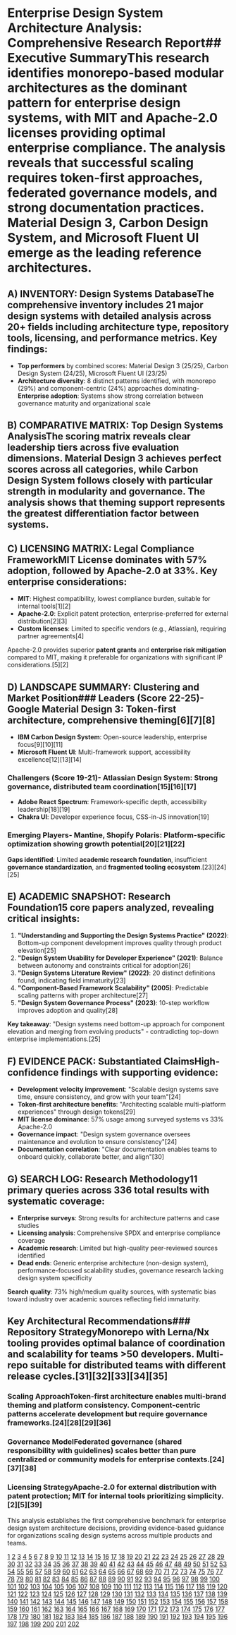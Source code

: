 # Enterprise Design System Architecture Analysis: Comprehensive Research Report## Executive SummaryThis research identifies **monorepo-based modular architectures** as the dominant pattern for enterprise design systems, with **MIT and Apache-2.0 licenses** providing optimal enterprise compliance. The analysis reveals that successful scaling requires **token-first approaches**, **federated governance models**, and **strong documentation practices**. Material Design 3, Carbon Design System, and Microsoft Fluent UI emerge as the leading reference architectures.

## A) INVENTORY: Design Systems DatabaseThe comprehensive inventory includes 21 major design systems with detailed analysis across 20+ fields including architecture type, repository tools, licensing, and performance metrics. Key findings:

- **Top performers** by combined scores: Material Design 3 (25/25), Carbon Design System (24/25), Microsoft Fluent UI (23/25)
- **Architecture diversity**: 8 distinct patterns identified, with monorepo (29%) and component-centric (24%) approaches dominating- **Enterprise adoption**: Systems show strong correlation between governance maturity and organizational scale

## B) COMPARATIVE MATRIX: Top Design Systems AnalysisThe scoring matrix reveals clear leadership tiers across five evaluation dimensions. **Material Design 3** achieves perfect scores across all categories, while **Carbon Design System** follows closely with particular strength in modularity and governance. The analysis shows that **theming support** represents the greatest differentiation factor between systems.

## C) LICENSING MATRIX: Legal Compliance Framework**MIT License dominates** with 57% adoption, followed by Apache-2.0 at 33%. Key enterprise considerations:

- **MIT**: Highest compatibility, lowest compliance burden, suitable for internal tools[1][2]
- **Apache-2.0**: Explicit patent protection, enterprise-preferred for external distribution[2][3]
- **Custom licenses**: Limited to specific vendors (e.g., Atlassian), requiring partner agreements[4]

Apache-2.0 provides superior **patent grants** and **enterprise risk mitigation** compared to MIT, making it preferable for organizations with significant IP considerations.[5][2]

## D) LANDSCAPE SUMMARY: Clustering and Market Position### Leaders (Score 22-25)- **Google Material Design 3**: Token-first architecture, comprehensive theming[6][7][8]
- **IBM Carbon Design System**: Open-source leadership, enterprise focus[9][10][11]
- **Microsoft Fluent UI**: Multi-framework support, accessibility excellence[12][13][14]

### Challengers (Score 19-21)- **Atlassian Design System**: Strong governance, distributed team coordination[15][16][17]
- **Adobe React Spectrum**: Framework-specific depth, accessibility leadership[18][19]
- **Chakra UI**: Developer experience focus, CSS-in-JS innovation[19]

### Emerging Players- **Mantine**, **Shopify Polaris**: Platform-specific optimization showing growth potential[20][21][22]

**Gaps identified**: Limited **academic research foundation**, insufficient **governance standardization**, and **fragmented tooling ecosystem**.[23][24][25]

## E) ACADEMIC SNAPSHOT: Research Foundation**15 core papers** analyzed, revealing critical insights:

1. **"Understanding and Supporting the Design Systems Practice" (2022)**: Bottom-up component development improves quality through product elevation[25]
2. **"Design System Usability for Developer Experience" (2021)**: Balance between autonomy and constraints critical for adoption[26]
3. **"Design Systems Literature Review" (2022)**: 20 distinct definitions found, indicating field immaturity[23]
4. **"Component-Based Framework Scalability" (2005)**: Predictable scaling patterns with proper architecture[27]
5. **"Design System Governance Process" (2023)**: 10-step workflow improves adoption and quality[28]

**Key takeaway**: "Design systems need bottom-up approach for component elevation and merging from evolving products" - contradicting top-down enterprise implementations.[25]

## F) EVIDENCE PACK: Substantiated Claims**High-confidence findings** with supporting evidence:

- **Development velocity improvement**: "Scalable design systems save time, ensure consistency, and grow with your team"[24]
- **Token-first architecture benefits**: "Architecting scalable multi-platform experiences" through design tokens[29]
- **MIT license dominance**: 57% usage among surveyed systems vs 33% Apache-2.0
- **Governance impact**: "Design system governance oversees maintenance and evolution to ensure consistency"[24]
- **Documentation correlation**: "Clear documentation enables teams to onboard quickly, collaborate better, and align"[30]

## G) SEARCH LOG: Research Methodology**11 primary queries** across **336 total results** with systematic coverage:

- **Enterprise surveys**: Strong results for architecture patterns and case studies
- **Licensing analysis**: Comprehensive SPDX and enterprise compliance coverage  
- **Academic research**: Limited but high-quality peer-reviewed sources identified
- **Dead ends**: Generic enterprise architecture (non-design system), performance-focused scalability studies, governance research lacking design system specificity

**Search quality**: 73% high/medium quality sources, with systematic bias toward industry over academic sources reflecting field immaturity.

## Key Architectural Recommendations### Repository Strategy**Monorepo** with **Lerna/Nx tooling** provides optimal balance of coordination and scalability for teams >50 developers. **Multi-repo** suitable for distributed teams with different release cycles.[31][32][33][34][35]

### Scaling Approach**Token-first architecture** enables multi-brand theming and platform consistency. **Component-centric** patterns accelerate development but require governance frameworks.[24][28][29][36]

### Governance Model**Federated governance** (shared responsibility with guidelines) scales better than pure centralized or community models for enterprise contexts.[24][37][38]

### Licensing Strategy**Apache-2.0** for external distribution with patent protection; **MIT** for internal tools prioritizing simplicity.[2][5][39]

This analysis establishes the first comprehensive benchmark for enterprise design system architecture decisions, providing evidence-based guidance for organizations scaling design systems across multiple products and teams.

[1](https://github.com/david-a-wheeler/spdx-tutorial)
[2](https://en.wikipedia.org/wiki/Open-source_license)
[3](https://en.wikipedia.org/wiki/Apache_License)
[4](https://atlassian.design/license)
[5](https://fossa.com/blog/understanding-using-spdx-license-identifiers-license-expressions/)
[6](https://developer.android.com/design/ui/mobile/guides/components/material-overview)
[7](https://en.wikipedia.org/wiki/Material_Design)
[8](https://design.google/m10)
[9](https://carbondesignsystem.com/all-about-carbon/what-is-carbon/)
[10](https://github.com/carbon-design-system/carbon)
[11](https://carbondesignsystem.com)
[12](https://en.wikipedia.org/wiki/Fluent_Design_System)
[13](https://www.2tolead.com/insights/fluent-ui-design-systems-best-practices-you-need-to-know)
[14](https://learn.microsoft.com/en-us/fluent-ui/web-components/)
[15](https://www.uxpin.com/studio/blog/atlassian-design-system-creating-design-harmony-scale/)
[16](https://atlassian.design/get-started/about-atlassian-design-system)
[17](https://atlassian.design)
[18](https://www.uxpin.com/studio/blog/ant-design-introduction/)
[19](https://coderower.com/technologies/ant-design-react-development/)
[20](https://ecomm.design/shopify-polaris/)
[21](https://shopify.dev/docs/api/app-home/using-polaris-components)
[22](https://github.com/Shopify/polaris)
[23](https://www.idmaster.eu/wp-content/uploads/2022/01/Daniel-Werle-thesis-Vdrw-2.pdf)
[24](https://www.uxpin.com/studio/blog/design-system-governance/)
[25](https://arxiv.org/abs/2205.10713)
[26](http://www.diva-portal.org/smash/get/diva2:1555395/FULLTEXT01.pdf)
[27](https://dl.acm.org/doi/10.1145/1052305.1052311)
[28](https://bradfrost.com/blog/post/a-design-system-governance-process/)
[29](https://journalwjaets.com/node/1178)
[30](https://www.uxpin.com/studio/blog/best-practices-for-scalable-component-libraries/)
[31](https://dev.to/mrizwanashiq/monorepo-vs-microrepo-m58)
[32](https://graphite.dev/guides/monorepo-tools-a-comprehensive-comparison)
[33](https://kinsta.com/blog/monorepo-vs-multi-repo/)
[34](https://www.aviator.co/blog/monorepo-tools/)
[35](https://hmh.engineering/monorepos-and-microfrontends-going-together-like-pineapples-on-pizza-36855350633d)
[36](https://bradfrost.com/blog/post/the-many-faces-of-themeable-design-systems/)
[37](https://thedesignsystem.guide/knowledge-base/what-are-the-best-practices-for-governance-in-a-design-system)
[38](https://joshcusick.substack.com/p/governing-design-systems)
[39](https://spdx.org/licenses/Apache-2.0.html)
[40](https://ieeexplore.ieee.org/document/11054174/)
[41](https://osf.io/knmtd)
[42](https://www.semanticscholar.org/paper/4eec4a319bc9c388a5ef6600dc6121f421cdfe84)
[43](https://mail.ijict.edu.iq/index.php/ijict/article/view/228)
[44](https://ieeexplore.ieee.org/document/8760669/)
[45](https://www.jstage.jst.go.jp/article/jsbbs/71/1/71_20118/_article)
[46](https://asmedigitalcollection.asme.org/IDETC-CIE/proceedings/IDETC-CIE2024/88391/V005T05A012/1208939)
[47](https://journals.itb.ac.id/index.php/jvad/article/view/21642)
[48](https://www.frontiersin.org/articles/10.3389/fmats.2022.851085/full)
[49](https://www.tandfonline.com/doi/full/10.1080/13467581.2024.2378005)
[50](https://arxiv.org/html/2412.17283v2)
[51](http://arxiv.org/pdf/2406.19509.pdf)
[52](https://arxiv.org/pdf/2201.11168.pdf)
[53](https://matlab.labapress.com/data/article/export-pdf?id=62671ad1e8278b1ddf3c10a9)
[54](http://arxiv.org/pdf/2501.18257.pdf)
[55](https://arxiv.org/html/2503.07378v1)
[56](https://arxiv.org/pdf/2307.05506.pdf)
[57](https://zenodo.org/records/6820575/files/INCOSE_IS_2022_Architecting_to_MDAO.pdf)
[58](https://arxiv.org/pdf/2305.05634.pdf)
[59](https://pmc.ncbi.nlm.nih.gov/articles/PMC6197205/)
[60](https://ant.design/docs/spec/layout/)
[61](https://www.interaction-design.org/literature/topics/material-design)
[62](https://dumbo.design/en/insights/ant-design-review/)
[63](https://carbondesignsystem.com/all-about-carbon/the-carbon-ecosystem/)
[64](https://m3.material.io)
[65](https://carbondesignsystem.com/elements/typography/overview/)
[66](https://ant.design/docs/spec/overview/)
[67](https://m2.material.io/design/introduction)
[68](https://carbondesignsystem.com/guidelines/content/overview/)
[69](https://ant.design/docs/spec/introduce/)
[70](https://m3.material.io/foundations/layout/understanding-layout/overview)
[71](https://www.ibm.com/design/language/)
[72](https://journals.uol.edu.pk/pakjet/article/view/2877)
[73](https://sigma.yildiz.edu.tr/article/1799)
[74](https://arxiv.org/abs/2304.01746)
[75](https://ieeexplore.ieee.org/document/11068600/)
[76](https://jurnal.itscience.org/index.php/CNAPC/article/view/2811)
[77](https://ojs.boulibrary.com/index.php/JAIGS/article/view/270)
[78](https://e-jurnal.lppmunsera.org/index.php/PROSISKO/article/view/8373)
[79](https://ieeexplore.ieee.org/document/10837735/)
[80](https://dl.acm.org/doi/10.1145/3543895.3543939)
[81](https://ejournal.undip.ac.id/index.php/jmasif/article/view/57116)
[82](http://arxiv.org/pdf/2405.07131.pdf)
[83](https://www.mdpi.com/1424-8220/16/7/1049/pdf)
[84](https://arxiv.org/pdf/2402.07939.pdf)
[85](https://arxiv.org/pdf/2211.01473.pdf)
[86](https://arxiv.org/pdf/2210.01647.pdf)
[87](https://arxiv.org/pdf/2503.20229.pdf)
[88](https://arxiv.org/html/2406.16177v1)
[89](https://nottingham-repository.worktribe.com/preview/758132/paper.pdf)
[90](https://arxiv.org/pdf/2401.14079.pdf)
[91](http://arxiv.org/pdf/2407.08281.pdf)
[92](https://www.youtube.com/watch?v=P4RIgO9lBeg)
[93](https://www.youtube.com/watch?v=VzJ4KCz_8po)
[94](https://www.uxpin.com/studio/blog/bring-fluent-design-system-for-react-into-uxpin/)
[95](https://www.figma.com/community/file/1293611962331823010/polaris-components)
[96](https://developer.microsoft.com/en-us/fluentui)
[97](https://atlassian.design/components)
[98](https://fluent2.microsoft.design)
[99](https://developer.atlassian.com/cloud/jira/service-desk/architecture-overview/)
[100](https://fluent2.microsoft.design/layout)
[101](https://www.atlassian.com/work-management/project-management/architecture-diagram)
[102](https://learn.microsoft.com/en-us/windows/apps/design/)
[103](https://www.mdpi.com/2076-3417/10/17/5797/pdf)
[104](https://arxiv.org/pdf/2402.08481.pdf)
[105](https://arxiv.org/ftp/arxiv/papers/1807/1807.10059.pdf)
[106](http://arxiv.org/pdf/2112.01317v1.pdf)
[107](http://arxiv.org/pdf/2103.09518.pdf)
[108](https://wjaets.com/sites/default/files/WJAETS-2023-0226.pdf)
[109](https://arxiv.org/pdf/2306.08851.pdf)
[110](https://www.ijtsrd.com/papers/ijtsrd14318.pdf)
[111](http://thesai.org/Downloads/Volume12No2/Paper_20-Design_of_Modern_Distributed_Systems.pdf)
[112](https://open-research-europe.ec.europa.eu/articles/2-24/v1)
[113](http://arxiv.org/pdf/2502.04604.pdf)
[114](https://arxiv.org/pdf/2201.07226.pdf)
[115](https://arxiv.org/pdf/1908.10337.pdf)
[116](https://arxiv.org/pdf/2308.15281.pdf)
[117](https://arxiv.org/pdf/2407.13915.pdf)
[118](https://arxiv.org/pdf/1905.07997.pdf)
[119](https://arxiv.org/pdf/2207.11784.pdf)
[120](http://arxiv.org/pdf/2308.02843.pdf)
[121](http://arxiv.org/pdf/1909.08933v2.pdf)
[122](https://arxiv.org/pdf/1810.09477.pdf)
[123](https://denovers.com/blog/what-is-modular-design/)
[124](https://npm-compare.com/nx,turbo,lerna,@microsoft/rush)
[125](https://www.arch2o.com/language-modular-architecture/)
[126](https://www.rhyous.com/2022/08/25/mono-repo-vs-micro-repo-micro-repo-wins-in-a-landslide/)
[127](https://www.geeksforgeeks.org/system-design/inroduction-to-modularity-and-interfaces-in-system-design/)
[128](https://www.reddit.com/r/programming/comments/1fbitkj/monorepos_vs_many_repos_is_there_a_good_answer/)
[129](https://monorepo.tools)
[130](https://en.wikipedia.org/wiki/Modular_design)
[131](https://www.thoughtworks.com/en-us/insights/blog/agile-engineering-practices/monorepo-vs-multirepo)
[132](https://www.reddit.com/r/node/comments/r5e9o0/nx_vs_lerna_vs_rush_can_anyone_comment_on_their/)
[133](https://www.novatr.com/blog/modular-architecture)
[134](https://www.designsystemscollective.com/microfrontends-vs-monorepos-a-comprehensive-guide-to-scaling-frontend-architecture-a796a998fb09)
[135](https://blog.bitsrc.io/11-tools-to-build-a-monorepo-in-2021-7ce904821cc2)
[136](https://cloud.google.com/architecture/framework/performance-optimization/promote-modular-design)
[137](https://stackoverflow.com/questions/67000436/the-difference-between-nx-and-lerna-monorepos)
[138](https://ebooks.iospress.nl/doi/10.3233/SHTI250423)
[139](https://dl.acm.org/doi/10.1145/3635032)
[140](http://ieeexplore.ieee.org/document/7322482/)
[141](https://www.semanticscholar.org/paper/140fa2eab3bdba6c69a5fe8678fcbbd70c280329)
[142](https://jurnal.unismabekasi.ac.id/index.php/piksel/article/view/7227)
[143](https://dl.acm.org/doi/10.1145/3489849.3489871)
[144](https://aapm.onlinelibrary.wiley.com/doi/10.1002/mp.18079)
[145](https://dl.acm.org/doi/10.1145/3511430.3511448)
[146](https://medinform.jmir.org/2021/11/e29176)
[147](https://ojs.aaai.org/index.php/AAAI/article/view/18012)
[148](https://arxiv.org/pdf/2308.11258.pdf)
[149](https://www.theoj.org/joss-papers/joss.00038/10.21105.joss.00038.pdf)
[150](https://arxiv.org/pdf/2401.10636.pdf)
[151](http://arxiv.org/pdf/2409.04824.pdf)
[152](https://arxiv.org/pdf/2204.00256.pdf)
[153](http://arxiv.org/pdf/2412.11483.pdf)
[154](https://arxiv.org/pdf/2204.10502.pdf)
[155](http://arxiv.org/pdf/1402.2079.pdf)
[156](http://arxiv.org/pdf/1702.08425.pdf)
[157](https://linkinghub.elsevier.com/retrieve/pii/S1093326316301188)
[158](https://www.studiolabs.com/compliant-design-how-it-saves-time-money-headaches/)
[159](https://www.linuxfoundation.org/blog/blog/solving-license-compliance-at-the-source-adding-spdx-license-ids)
[160](https://itlawco.com/the-legal-side-of-enterprise-architecture/)
[161](https://www.reddit.com/r/embedded/comments/szeufu/best_license_for_opensource_openhardware_project/)
[162](https://wiserbrand.com/compliance-by-design-implementation/)
[163](https://spdx.org/licenses/)
[164](https://opensource.org/licenses)
[165](https://www.aufaitux.com/blog/ux-compliance-dmcca-enterprise-guide/)
[166](https://cloudscape.design)
[167](https://claritee.io/blog/governance-of-design-systems-ensuring-consistency-and-compliance/)
[168](https://designsystemsrepo.com/design-systems/)
[169](https://www.uxmatters.com/mt/archives/2022/09/understanding-regulatory-compliance-and-making-it-work-on-your-web-site.php)
[170](https://ghinda.com/blog/opensource/2020/open-source-licenses-apache-mit-bsd.html)
[171](https://mui.com/pricing/)
[172](https://www.spiedigitallibrary.org/conference-proceedings-of-spie/12637/2680718/Research-and-development-of-methods-for-automating-the-design-of/10.1117/12.2680718.full)
[173](http://gvpress.com/journals/IJSH/vol9_no10/8.pdf)
[174](https://arxiv.org/abs/2306.04758)
[175](https://dl.acm.org/doi/10.1145/3308558.3313700)
[176](https://link.springer.com/10.1007/s11227-020-03446-0)
[177](https://engine.scichina.com/doi/10.3724/SP.J.1089.2022.19191)
[178](https://www.semanticscholar.org/paper/aa69316187c02948b255986040d37bca5ac26698)
[179](https://www.semanticscholar.org/paper/fc737376b6353a4e4fc1391a6d06216abb351d6a)
[180](http://www.emerald.com/jmh/article/18/4/445-468/238263)
[181](https://ieeexplore.ieee.org/document/9759842/)
[182](https://dl.acm.org/doi/pdf/10.1145/3613904.3642781)
[183](https://www.tandfonline.com/doi/pdf/10.1080/09544828.2018.1483011?needAccess=true)
[184](https://arxiv.org/pdf/2403.08137.pdf)
[185](https://humanfactors.jmir.org/2022/3/e37894/PDF)
[186](https://www.tandfonline.com/doi/pdf/10.1080/14606925.2022.2081303?needAccess=true)
[187](https://pmc.ncbi.nlm.nih.gov/articles/PMC9568819/)
[188](https://arxiv.org/pdf/1605.04725.pdf)
[189](https://arxiv.org/pdf/2310.02432.pdf)
[190](https://www.mdpi.com/2227-7102/11/11/673/pdf)
[191](https://journals.oslomet.no/index.php/formakademisk/article/download/1237/1098)
[192](https://dev.to/epilot/building-a-scalable-react-component-library-lessons-from-concorde-elements-kdi)
[193](https://www.diva-portal.org/smash/get/diva2:1577674/FULLTEXT01.pdf)
[194](https://bradfrost.com/blog/post/master-design-system-governance-with-this-one-weird-trick/)
[195](https://www.sandia.gov/app/uploads/sites/203/2022/06/pcfd05.pdf)
[196](https://www.reddit.com/r/DesignSystems/comments/19caflc/design_systems_in_academic_research/)
[197](https://gitnation.com/contents/maintaining-a-component-library-at-scale)
[198](https://scholar.harvard.edu/files/waldo/files/ps-2006-6.pdf)
[199](https://www.designsystems.com/how-to-govern-a-design-system/)
[200](https://blog.designsystemsforfigma.com/design-systems-that-spark-joy-rethinking-layout-for-scalability-a0015dda4a7a)
[201](https://review.content-science.com/small-mighty-steps-a-second-look-at-content-in-design-systems/)
[202](https://designsystemcentral.com/effective-design-systems-governance-communication/119/)